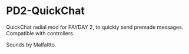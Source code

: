 # PD2-QuickChat
QuickChat radial mod for PAYDAY 2, to quickly send premade messages.
Compatible with controllers.

Sounds by Malfaltto.
